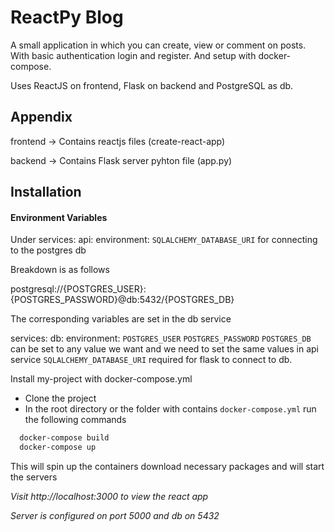 
# ReactPy Blog

A small application in which you can create, view or comment on posts.
 With basic authentication login and register. And setup with docker-compose. 

 Uses ReactJS on frontend, Flask on backend and PostgreSQL as db.
 
 


## Appendix

frontend -> Contains reactjs files (create-react-app)

backend -> Contains Flask server pyhton file (app.py)


## Installation

#### Environment Variables

Under services: api: environment: `SQLALCHEMY_DATABASE_URI` for connecting to the postgres db

Breakdown is as follows

postgresql://{POSTGRES_USER}:{POSTGRES_PASSWORD}@db:5432/{POSTGRES_DB}

The corresponding variables are set in the db service

services: db: environment: `POSTGRES_USER` `POSTGRES_PASSWORD` `POSTGRES_DB`
 can be set to any value we want and we need to set the same values in api service `SQLALCHEMY_DATABASE_URI` required for flask to connect to db.

Install my-project with docker-compose.yml

* Clone the project 
* In the root directory or the folder with contains `docker-compose.yml` run the following commands

```bash
  docker-compose build
  docker-compose up
```
This will spin up the containers download necessary packages and will start the servers

*Visit http://localhost:3000 to view the react app* 

*Server is configured on port 5000 and db on 5432*  
    
